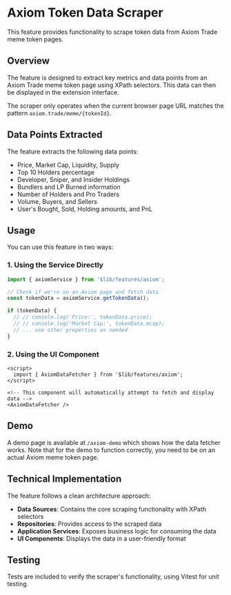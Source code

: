# Axiom Token Data Scraper

This feature provides functionality to scrape token data from Axiom Trade meme token pages.

## Overview

The feature is designed to extract key metrics and data points from an Axiom Trade meme token page using XPath selectors. This data can then be displayed in the extension interface.

The scraper only operates when the current browser page URL matches the pattern `axiom.trade/meme/{tokenId}`.

## Data Points Extracted

The feature extracts the following data points:

- Price, Market Cap, Liquidity, Supply
- Top 10 Holders percentage
- Developer, Sniper, and Insider Holdings
- Bundlers and LP Burned information
- Number of Holders and Pro Traders
- Volume, Buyers, and Sellers
- User's Bought, Sold, Holding amounts, and PnL

## Usage

You can use this feature in two ways:

### 1. Using the Service Directly

```typescript
import { axiomService } from '$lib/features/axiom';

// Check if we're on an Axiom page and fetch data
const tokenData = axiomService.getTokenData();

if (tokenData) {
  // // console.log('Price:', tokenData.price);
  // // console.log('Market Cap:', tokenData.mcap);
  // ... use other properties as needed
}
```

### 2. Using the UI Component

```svelte
<script>
  import { AxiomDataFetcher } from '$lib/features/axiom';
</script>

<!-- This component will automatically attempt to fetch and display data -->
<AxiomDataFetcher />
```

## Demo

A demo page is available at `/axiom-demo` which shows how the data fetcher works. Note that for the demo to function correctly, you need to be on an actual Axiom meme token page.

## Technical Implementation

The feature follows a clean architecture approach:

- **Data Sources**: Contains the core scraping functionality with XPath selectors
- **Repositories**: Provides access to the scraped data
- **Application Services**: Exposes business logic for consuming the data
- **UI Components**: Displays the data in a user-friendly format

## Testing

Tests are included to verify the scraper's functionality, using Vitest for unit testing. 